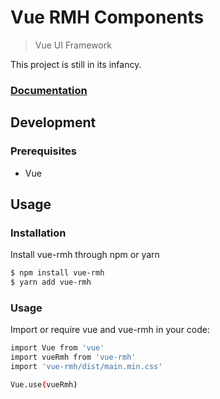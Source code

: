 # Vue RMH Components

> Vue UI Framework

This project is still in its infancy.

### <a href="https://waleri-rmh.github.io/vue-rmh/#/" target="_new">Documentation</a>

## Development

### Prerequisites
- Vue

## Usage

### Installation
Install vue-rmh through npm or yarn

```bash
$ npm install vue-rmh
$ yarn add vue-rmh
```

### Usage
Import or require vue and vue-rmh in your code:

```bash
import Vue from 'vue'
import vueRmh from 'vue-rmh'
import 'vue-rmh/dist/main.min.css'

Vue.use(vueRmh)
```
